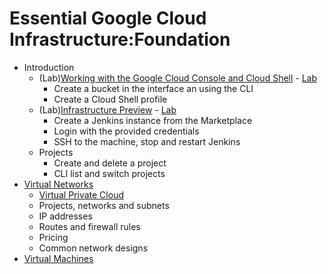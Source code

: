 # Essential Google Cloud Infrastructure:Foundation

- Introduction
    - (Lab)[Working with the Google Cloud Console and Cloud Shell](labs/Working%20with%20the%20Google%20Cloud%20Console%20and%20Cloud%20Shell/Notes.md) - [Lab](https://www.cloudskillsboost.google/course_sessions/1626462/labs/314326)
        - Create a bucket in the interface an using the CLI
        - Create a Cloud Shell profile
    - (Lab)[Infrastructure Preview](labs/Infrastructure%20Preview.md) - [Lab](https://www.cloudskillsboost.google/course_sessions/1626462/labs/314329)
        - Create a Jenkins instance from the Marketplace
        - Login with the provided credentials
        - SSH to the machine, stop and restart Jenkins
    - Projects
        - Create and delete a project
        - CLI list and switch projects
- [Virtual Networks](20.Global%20Network.md)
    - [Virtual Private Cloud](21.Virtual%20Private%20Cloud.md)
    - Projects, networks and subnets
    - IP addresses
    - Routes and firewall rules
    - Pricing
    - Common network designs
- [Virtual Machines](30.Virtual%20Machines.md)
    
